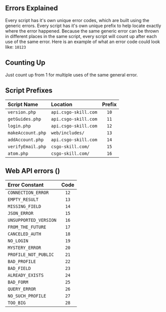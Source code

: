 ## Errors Explained
Every script has it's own unique error codes, which are built using the generic
errors. Every script has it's own unique prefix to help locate exactly where
the error happened. Because the same generic error can be thrown in different
places in the same script, every script will count up after each use of the
same error. Here is an example of what an error code could look like: `10123`

## Counting Up
Just count up from 1 for multiple uses of the same general error.

## Script Prefixes

|    Script Name    |       Location       | Prefix |
| :---              | :---                 | :---:  |
| `version.php`     | `api.csgo-skill.com` |  `10`  |
| `getGuides.php`   | `api.csgo-skill.com` |  `11`  |
| `login.php`       | `api.csgo-skill.com` |  `12`  |
| `makeAccount.php` | `web/includes/`      |  `13`  |
| `addAccount.php`  | `api.csgo-skill.com` |  `14`  |
| `verifyEmail.php` | `csgo-skill.com/`    |  `15`  |
| `atom.php`        | `csgo-skill.com/`    |  `16`  |

## Web API errors ()

|    Error Constant     | Code  |
| :---                  | :---: |
| `CONNECTION_ERROR`    | `12`  |
| `EMPTY_RESULT`        | `13`  |
| `MISSING_FIELD`       | `14`  |
| `JSON_ERROR`          | `15`  |
| `UNSUPPORTED_VERSION` | `16`  |
| `FROM_THE_FUTURE`     | `17`  |
| `CANCELED_AUTH`       | `18`  |
| `NO_LOGIN`            | `19`  |
| `MYSTERY_ERROR`       | `20`  |
| `PROFILE_NOT_PUBLIC`  | `21`  |
| `BAD_PROFILE`         | `22`  |
| `BAD_FIELD`           | `23`  |
| `ALREADY_EXISTS`      | `24`  |
| `BAD_FORM`            | `25`  |
| `QUERY_ERROR`         | `26`  |
| `NO_SUCH_PROFILE`     | `27`  |
| `TOO_BIG`             | `28`  |
